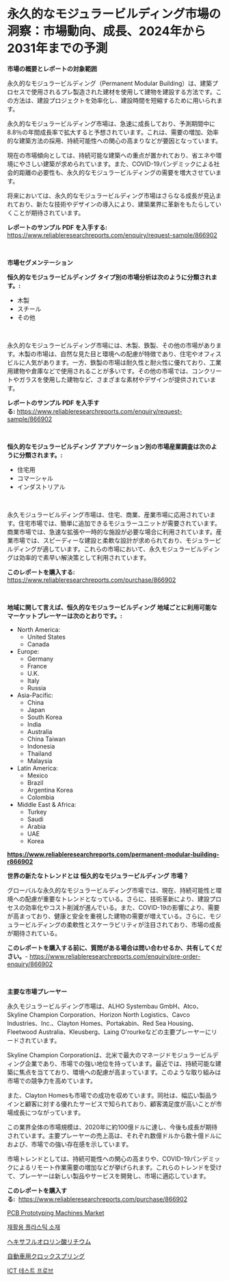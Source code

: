 <p><h1>永久的なモジュラービルディング市場の洞察：市場動向、成長、2024年から2031年までの予測</h1></p><p><strong>市場の概要とレポートの対象範囲</strong></p>
<p><p>永久的なモジュラービルディング（Permanent Modular Building）は、建築プロセスで使用されるプレ製造された建材を使用して建物を建設する方法です。この方法は、建設プロジェクトを効率化し、建設時間を短縮するために用いられます。</p><p>永久的なモジュラービルディング市場は、急速に成長しており、予測期間中に8.8％の年間成長率で拡大すると予想されています。これは、需要の増加、効率的な建築方法の採用、持続可能性への関心の高まりなどが要因となっています。</p><p>現在の市場傾向としては、持続可能な建築への重点が置かれており、省エネや環境にやさしい建築が求められています。また、COVID-19パンデミックによる社会的距離の必要性も、永久的なモジュラービルディングの需要を増大させています。</p><p>将来においては、永久的なモジュラービルディング市場はさらなる成長が見込まれており、新たな技術やデザインの導入により、建築業界に革新をもたらしていくことが期待されています。</p></p>
<p><strong>レポートのサンプル PDF を入手する:</strong> <a href="https://www.reliableresearchreports.com/enquiry/request-sample/866902">https://www.reliableresearchreports.com/enquiry/request-sample/866902</a></p>
<p>&nbsp;</p>
<p><strong>市場セグメンテーション</strong></p>
<p><strong>恒久的なモジュラービルディング タイプ別の市場分析は次のように分類されます。:</strong></p>
<p><ul><li>木製</li><li>スチール</li><li>その他</li></ul></p>
<p>&nbsp;</p>
<p><p>永久的なモジュラービルディング市場には、木製、鉄製、その他の市場があります。木製の市場は、自然な見た目と環境への配慮が特徴であり、住宅やオフィスビルに人気があります。一方、鉄製の市場は耐久性と耐火性に優れており、工業用建物や倉庫などで使用されることが多いです。その他の市場では、コンクリートやガラスを使用した建物など、さまざまな素材やデザインが提供されています。</p></p>
<p><strong>レポートのサンプル PDF を入手する:</strong>&nbsp;<a href="https://www.reliableresearchreports.com/enquiry/request-sample/866902">https://www.reliableresearchreports.com/enquiry/request-sample/866902</a></p>
<p>&nbsp;</p>
<p><strong> 恒久的なモジュラービルディング アプリケーション別の市場産業調査は次のように分類されます。:</strong></p>
<p><ul><li>住宅用</li><li>コマーシャル</li><li>インダストリアル</li></ul></p>
<p>&nbsp;</p>
<p><p>永久モジュラービルディング市場は、住宅、商業、産業市場に応用されています。住宅市場では、簡単に追加できるモジュラーユニットが需要されています。商業市場では、急速な拡張や一時的な施設が必要な場合に利用されています。産業市場では、スピーディーな建設と柔軟な設計が求められており、モジュラービルディングが適しています。これらの市場において、永久モジュラービルディングは効率的で素早い解決策として利用されています。</p></p>
<p><strong>このレポートを購入する:</strong>&nbsp; <a href="https://www.reliableresearchreports.com/purchase/866902">https://www.reliableresearchreports.com/purchase/866902</a></p>
<p>&nbsp;</p>
<p><strong>地域に関して言えば、恒久的なモジュラービルディング 地域ごとに利用可能なマーケットプレーヤーは次のとおりです。:</strong></p>
<p><ul>
    <li>
        North America:
        <ul>
            <li>United States</li>
            <li>Canada</li>
        </ul>
    </li>
    <li>
        Europe:
        <ul>
            <li>Germany</li>
            <li>France</li>
            <li>U.K.</li>
            <li>Italy</li>
            <li>Russia</li>
        </ul>
    </li>
    <li>
        Asia-Pacific:
        <ul>
            <li>China</li>
            <li>Japan</li>
            <li>South Korea</li>
            <li>India</li>
            <li>Australia</li>
            <li>China Taiwan</li>
            <li>Indonesia</li>
            <li>Thailand</li>
            <li>Malaysia</li>
        </ul>
    </li>
    <li>
        Latin America:
        <ul>
            <li>Mexico</li>
            <li>Brazil</li>
            <li>Argentina Korea</li>
            <li>Colombia</li>
        </ul>
    </li>
    <li>
        Middle East & Africa:
        <ul>
            <li>Turkey</li>
            <li>Saudi</li>
            <li>Arabia</li>
            <li>UAE</li>
            <li>Korea</li>
        </ul>
    </li>
    </ul></p>
<p><strong><a href="https://www.reliableresearchreports.com/permanent-modular-building-r866902">https://www.reliableresearchreports.com/permanent-modular-building-r866902</a></strong>&nbsp;</p>
<p><strong>世界の新たなトレンドとは 恒久的なモジュラービルディング 市場？</strong></p>
<p><p>グローバルな永久的なモジュラービルディング市場では、現在、持続可能性と環境への配慮が重要なトレンドとなっている。さらに、技術革新により、建設プロセスの効率化やコスト削減が進んでいる。また、COVID-19の影響により、需要が高まっており、健康と安全を重視した建物の需要が増えている。さらに、モジュラービルディングの柔軟性とスケーラビリティが注目されており、市場の成長が期待されている。</p></p>
<p><strong>このレポートを購入する前に、質問がある場合は問い合わせるか、共有してください。</strong>- <a href="https://www.reliableresearchreports.com/enquiry/pre-order-enquiry/866902">https://www.reliableresearchreports.com/enquiry/pre-order-enquiry/866902</a></p>
<p>&nbsp;</p>
<p><strong>主要な市場プレーヤー</strong></p>
<p><p>永久モジュラービルディング市場は、ALHO Systembau GmbH、Atco、Skyline Champion Corporation、Horizon North Logistics、Cavco Industries、Inc.、Clayton Homes、Portakabin、Red Sea Housing、Fleetwood Australia、Kleusberg、Laing O'rourkeなどの主要プレーヤーにリードされています。</p><p>Skyline Champion Corporationは、北米で最大のマネージドモジュラービルディング企業であり、市場での強い地位を持っています。最近では、持続可能な建築に焦点を当てており、環境への配慮が高まっています。このような取り組みは市場での競争力を高めています。</p><p>また、Clayton Homesも市場での成功を収めています。同社は、幅広い製品ラインと顧客に対する優れたサービスで知られており、顧客満足度が高いことが市場成長につながっています。</p><p>この業界全体の市場規模は、2020年に約100億ドルに達し、今後も成長が期待されています。主要プレーヤーの売上高は、それぞれ数億ドルから数十億ドルにおよび、市場での強い存在感を示しています。</p><p>市場トレンドとしては、持続可能性への関心の高まりや、COVID-19パンデミックによるリモート作業需要の増加などが挙げられます。これらのトレンドを受けて、プレーヤーは新しい製品やサービスを開発し、市場に適応しています。</p></p>
<p><strong>このレポートを購入する:</strong>&nbsp;&nbsp;<a href="https://www.reliableresearchreports.com/purchase/866902">https://www.reliableresearchreports.com/purchase/866902</a></p>
<p><p><a href="https://github.com/Sinjinluong3e0awx2m195k76/Market-Research-Report-List-2/blob/main/pcb-prototyping-machines-market.md">PCB Prototyping Machines Market</a></p><p><a href="https://medium.com/@lowellleke20231/%EC%9E%AC%ED%99%9C%EC%9A%A9-%ED%94%8C%EB%9D%BC%EC%8A%A4%ED%8B%B1-%EC%86%8C%EC%9E%AC-%EC%8B%9C%EC%9E%A5-%EA%B7%9C%EB%AA%A8%EB%8A%94-%EA%B8%80%EB%A1%9C%EB%B2%8C-%EC%82%B0%EC%97%85%EC%97%90%EC%84%9C-%EC%B5%9C%EC%A0%81%EC%9D%98-%EB%A7%88%EC%BC%80%ED%8C%85-%EC%B1%84%EB%84%90%EC%9D%84-%EB%93%9C%EB%9F%AC%EB%83%85%EB%8B%88%EB%8B%A4-2a128e6534ba">재활용 플라스틱 소재</a></p><p><a href="https://medium.com/@ryleebauch2023/%E3%83%AA%E3%83%81%E3%82%A6%E3%83%A0%E3%83%98%E3%82%AD%E3%82%B5%E3%83%95%E3%83%AB%E3%82%AA%E3%83%AD%E3%83%AA%E3%83%B3%E9%85%B8%E5%A1%A9%E3%81%AE%E5%B8%82%E5%A0%B4%E6%8C%87%E6%A8%99%E3%81%AE%E8%A7%A3%E8%AA%AD-%E5%B8%82%E5%A0%B4%E3%82%B7%E3%82%A7%E3%82%A2-%E3%83%88%E3%83%AC%E3%83%B3%E3%83%89-%E6%88%90%E9%95%B7%E3%83%91%E3%82%BF%E3%83%BC%E3%83%B3-55961e5baa92">ヘキサフルオロリン酸リチウム</a></p><p><a href="https://medium.com/@murraycod1929/%E8%87%AA%E5%8B%95%E8%BB%8A%E7%94%A8%E3%82%AF%E3%83%AD%E3%83%83%E3%82%AF%E3%82%B9%E3%83%97%E3%83%AA%E3%83%B3%E3%82%B0%E5%B8%82%E5%A0%B4%E3%81%AE%E5%88%86%E6%9E%90-%E3%82%B0%E3%83%AD%E3%83%BC%E3%83%90%E3%83%AB%E7%94%A3%E6%A5%AD%E3%81%AE%E8%A6%96%E7%82%B9%E3%81%A8%E4%BA%88%E6%B8%AC-2024%E5%B9%B4%E3%81%8B%E3%82%892031%E5%B9%B4-f41d8de47b22">自動車用クロックスプリング</a></p><p><a href="https://medium.com/@costelcaramitru2022/ict-%ED%85%8C%EC%8A%A4%ED%8A%B8-%ED%94%84%EB%A1%9C%EB%B8%8C-%EC%8B%9C%EC%9E%A5%EC%9D%80-%EC%8B%9C%EC%9E%A5-%EC%A0%90%EC%9C%A0%EC%9C%A8-%EA%B7%9C%EB%AA%A8-%EB%B0%8F-2031%EB%85%84%EA%B9%8C%EC%A7%80%EC%9D%98-%EC%98%88%EC%83%81-%EC%98%88%EC%B8%A1%EC%97%90-%EC%B4%88%EC%A0%90%EC%9D%84-%EB%A7%9E%EC%B6%A5%EB%8B%88%EB%8B%A4-a0c801cffe93">ICT 테스트 프로브</a></p></p>